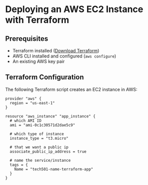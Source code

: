 # Deploying an AWS EC2 Instance with Terraform

## **Prerequisites**

- Terraform installed ([Download Terraform](https://developer.hashicorp.com/terraform/downloads))
- AWS CLI installed and configured (`aws configure`)
- An existing AWS key pair

## **Terraform Configuration**

The following Terraform script creates an EC2 instance in AWS:

```hcl
provider "aws" {
  region = "us-east-1"
}

resource "aws_instance" "app_instance" {
  # which AMI ID
  ami = "ami-0c1c30571d2dae5c9"

  # which type of instance
  instance_type = "t3.micro"

  # that we want a public ip
  associate_public_ip_address = true

  # name the service/instance
  tags = {
    Name = "tech501-name-terraform-app"
  }
}

```
